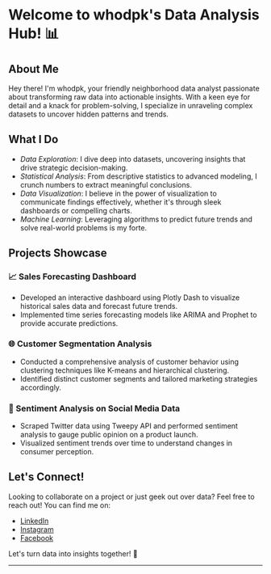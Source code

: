 


# Welcome to whodpk's Data Analysis Hub! 📊

## About Me

Hey there! I'm whodpk, your friendly neighborhood data analyst passionate about transforming raw data into actionable insights. With a keen eye for detail and a knack for problem-solving, I specialize in unraveling complex datasets to uncover hidden patterns and trends.

## What I Do

- *Data Exploration*: I dive deep into datasets, uncovering insights that drive strategic decision-making.
- *Statistical Analysis*: From descriptive statistics to advanced modeling, I crunch numbers to extract meaningful conclusions.
- *Data Visualization*: I believe in the power of visualization to communicate findings effectively, whether it's through sleek dashboards or compelling charts.
- *Machine Learning*: Leveraging algorithms to predict future trends and solve real-world problems is my forte.

## Projects Showcase

### 📈 Sales Forecasting Dashboard
- Developed an interactive dashboard using Plotly Dash to visualize historical sales data and forecast future trends.
- Implemented time series forecasting models like ARIMA and Prophet to provide accurate predictions.

### 🌐 Customer Segmentation Analysis
- Conducted a comprehensive analysis of customer behavior using clustering techniques like K-means and hierarchical clustering.
- Identified distinct customer segments and tailored marketing strategies accordingly.

### 🤖 Sentiment Analysis on Social Media Data
- Scraped Twitter data using Tweepy API and performed sentiment analysis to gauge public opinion on a product launch.
- Visualized sentiment trends over time to understand changes in consumer perception.

## Let's Connect!

Looking to collaborate on a project or just geek out over data? Feel free to reach out! You can find me on:
- [LinkedIn](https://www.linkedin.com/in/deepak-kumar-yadav-6b2b77271?utm_source=share&utm_campaign=share_via&utm_content=profile&utm_medium=android_app)
- [Instagram](https://www.instagram.com/_whodpak_?igsh=MWxkcHQwaG1ud3Q0OA==)
- [Facebook](https://www.facebook.com/profile.php?id=100010938426482&mibextid=ZbWKwL)

Let's turn data into insights together! 🚀

---



<!---
whodpk/whodpk is a ✨ special ✨ repository because its `README.md` (this file) appears on your GitHub profile.
You can click the Preview link to take a look at your changes.
--->
